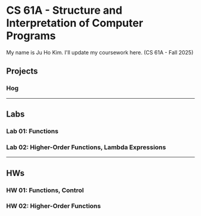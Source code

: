 # CS 61A - Structure and Interpretation of Computer Programs

My name is Ju Ho Kim.
I'll update my coursework here. (CS 61A - Fall 2025)

## Projects

### Hog

---

## Labs

### Lab 01: Functions

### Lab 02: Higher-Order Functions, Lambda Expressions

---

## HWs

### HW 01: Functions, Control

### HW 02: Higher-Order Functions